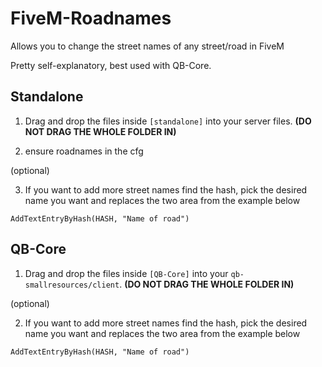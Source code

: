 # FiveM-Roadnames
Allows you to change the street names of any street/road in FiveM

Pretty self-explanatory, best used with QB-Core. 

## Standalone
1. Drag and drop the files inside `[standalone]` into your server files. **(DO NOT DRAG THE WHOLE FOLDER IN)**

2. ensure roadnames in the cfg

(optional)

3. If you want to add more street names find the hash, pick the desired name you want and replaces the two area from the example below

`AddTextEntryByHash(HASH, "Name of road")`

## QB-Core
1. Drag and drop the files inside `[QB-Core]` into your `qb-smallresources/client`. **(DO NOT DRAG THE WHOLE FOLDER IN)**

(optional)

2. If you want to add more street names find the hash, pick the desired name you want and replaces the two area from the example below

`AddTextEntryByHash(HASH, "Name of road")`
